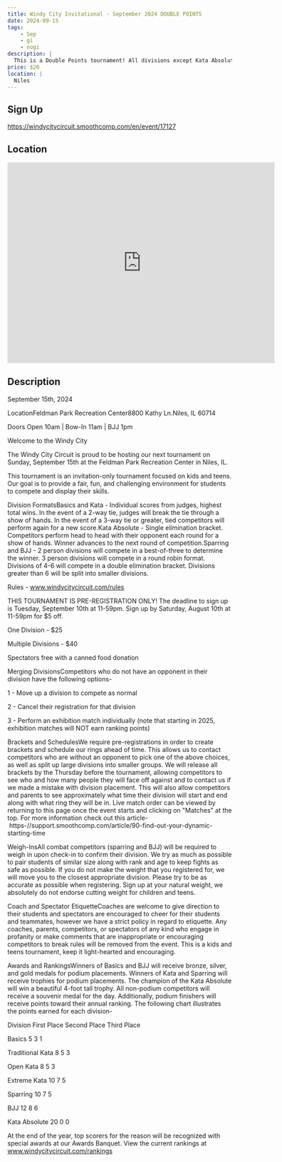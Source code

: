 ```yaml
---
title: Windy City Invitational - September 2024 DOUBLE POINTS
date: 2024-09-15
tags:
    - Sep
    - gi 
    - nogi 
description: |
  This is a Double Points tournament! All divisions except Kata Absolute will receive 2x points for podium finishers
price: $20
location: |
  Niles
---
```

## Sign Up
https://windycitycircuit.smoothcomp.com/en/event/17127

## Location
<iframe src="https://www.google.com/maps/embed?pb=!1m18!1m12!1m3!1d12345.6789!2d-87.8473784!3d42.0519558!2m3!1f0!2f0!3f0!3m2!1i1024!2i768!4f13.1!3m3!1m2!1s0x0%3A0x0!2z42.0519558!5e0!3m2!1sen!2sus!4v1234567890" width="600" height="450" style="border:0;" allowfullscreen="" loading="lazy"></iframe>

## Description
September 15th, 2024


LocationFeldman Park Recreation Center8800 Kathy Ln.Niles, IL 60714


Doors Open 10am | Bow-In 11am | BJJ 1pm


Welcome to the Windy City


The Windy City Circuit is proud to be hosting our next tournament on Sunday, September 15th at the Feldman Park Recreation Center in Niles, IL.


This tournament is an invitation-only tournament focused on kids and teens. Our goal is to provide a fair, fun, and challenging environment for students to compete and display their skills.


Division FormatsBasics and Kata - Individual scores from judges, highest total wins. In the event of a 2-way tie, judges will break the tie through a show of hands. In the event of a 3-way tie or greater, tied competitors will perform again for a new score.Kata Absolute - Single elimination bracket. Competitors perform head to head with their opponent each round for a show of hands. Winner advances to the next round of competition.Sparring and BJJ - 2 person divisions will compete in a best-of-three to determine the winner. 3 person divisions will compete in a round robin format. Divisions of 4-6 will compete in a double elimination bracket. Divisions greater than 6 will be split into smaller divisions.


Rules - www.windycitycircuit.com/rules


THIS TOURNAMENT IS PRE-REGISTRATION ONLY! The deadline to sign up is Tuesday, September 10th at 11-59pm. Sign up by Saturday, August 10th at 11-59pm for $5 off.


One Division - $25


Multiple Divisions - $40


Spectators free with a canned food donation


Merging DivisionsCompetitors who do not have an opponent in their division have the following options-


1 - Move up a division to compete as normal


2 - Cancel their registration for that division


3 - Perform an exhibition match individually (note that starting in 2025, exhibition matches will NOT earn ranking points)


Brackets and SchedulesWe require pre-registrations in order to create brackets and schedule our rings ahead of time. This allows us to contact competitors who are without an opponent to pick one of the above choices, as well as split up large divisions into smaller groups. We will release all brackets by the Thursday before the tournament, allowing competitors to see who and how many people they will face off against and to contact us if we made a mistake with division placement. This will also allow competitors and parents to see approximately what time their division will start and end along with what ring they will be in. Live match order can be viewed by returning to this page once the event starts and clicking on "Matches" at the top. For more information check out this article- https-//support.smoothcomp.com/article/90-find-out-your-dynamic-starting-time


Weigh-InsAll combat competitors (sparring and BJJ) will be required to weigh in upon check-in to confirm their division. We try as much as possible to pair students of similar size along with rank and age to keep fights as safe as possible. If you do not make the weight that you registered for, we will move you to the closest appropriate division. Please try to be as accurate as possible when registering. Sign up at your natural weight, we absolutely do not endorse cutting weight for children and teens.


Coach and Spectator EtiquetteCoaches are welcome to give direction to their students and spectators are encouraged to cheer for their students and teammates, however we have a strict policy in regard to etiquette. Any coaches, parents, competitors, or spectators of any kind who engage in profanity or make comments that are inappropriate or encouraging competitors to break rules will be removed from the event. This is a kids and teens tournament, keep it light-hearted and encouraging.


Awards and RankingsWinners of Basics and BJJ will receive bronze, silver, and gold medals for podium placements. Winners of Kata and Sparring will receive trophies for podium placements. The champion of the Kata Absolute will win a beautiful 4-foot tall trophy. All non-podium competitors will receive a souvenir medal for the day. Additionally, podium finishers will receive points toward their annual ranking. The following chart illustrates the points earned for each division-




Division
First Place
Second Place
Third Place


Basics
5
3
1


Traditional Kata
8
5
3


Open Kata
8
5
3


Extreme Kata
10
7
5


Sparring
10
7
5


BJJ
12
8
6


Kata Absolute
20
0
0




At the end of the year, top scorers for the reason will be recognized with special awards at our Awards Banquet. View the current rankings at www.windycitycircuit.com/rankings